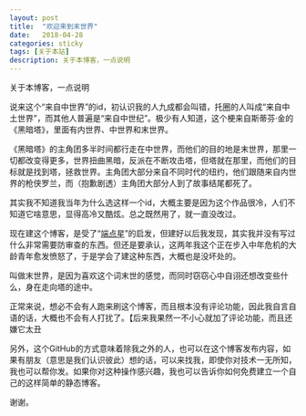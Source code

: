 ```yaml
---
layout: post
title:  "欢迎来到末世界"
date:   2018-04-28
categories: sticky
tags: [关于本站]
description: 关于本博客，一点说明
---
```

关于本博客，一点说明

说来这个“来自中世界”的id，初认识我的人九成都会叫错，托圈的人叫成“来自中土世界”，而其他人普遍是“来自中世纪”。极少有人知道，这个梗来自斯蒂芬·金的《黑暗塔》，里面有内世界、中世界和末世界。

《黑暗塔》的主角团多半时间都行走在中世界，而他们的目的地是末世界，那里一切都改变得更多，世界扭曲黑暗，反派在不断攻击塔，但塔就在那里，而他们的目标就是找到塔，拯救世界。主角团大部分来自不同时代的纽约，他们跟随来自内世界的枪侠罗兰，而（抱歉剧透）主角团大部分人到了故事结尾都死了。

其实我不知道我当年为什么选这样一个id，大概主要是因为这个作品很冷，人们不知道它啥意思，显得高冷又酷炫。总之既然用了，就一直没改过。

现在建这个博客，是受了“[端点星](https://terminus2049.github.io/)”的启发，但建好以后我发现，其实我并没有写过什么非常需要防审查的东西。但还是要承认，这两年我这个正在步入中年危机的大龄青年愈发愤怒了，于是学会了建这种东西，大概也是没坏处的。

叫做末世界，是因为喜欢这个词末世的感觉，而同时窃窃心中自诩还想改变些什么，身在走向塔的途中。

正常来说，想必不会有人跑来刷这个博客，而且根本没有评论功能，因此我自言自语的话，大概也不会有人打扰了。【后来我果然一不小心就加了评论功能，而且还嫌它太丑

另外，这个GitHub的方式意味着除我之外的人，也可以在这个博客发布内容，如果有朋友（意思是我们认识彼此）想的话，可以来找我，即使你对技术一无所知，我也可以帮你发。如果你对这种操作感兴趣，我也可以告诉你如何免费建立一个自己的这样简单的静态博客。

谢谢。
